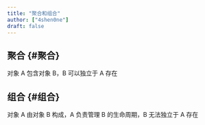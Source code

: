```yaml
---
title: "聚合和组合"
author: ["4shen0ne"]
draft: false
---
```


## 聚合 {#聚合}

对象 A 包含对象 B，B 可以独立于 A 存在


## 组合 {#组合}

对象 A 由对象 B 构成，A 负责管理 B 的生命周期，B 无法独立于 A 存在
